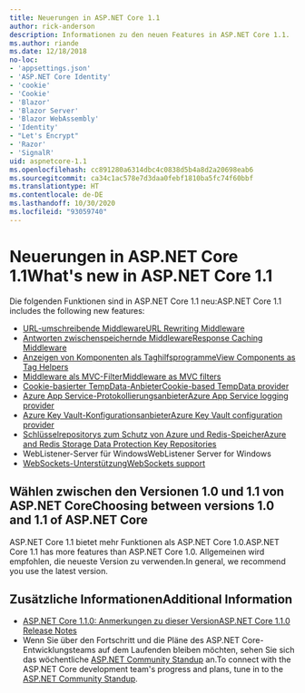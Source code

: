 ```yaml
---
title: Neuerungen in ASP.NET Core 1.1
author: rick-anderson
description: Informationen zu den neuen Features in ASP.NET Core 1.1.
ms.author: riande
ms.date: 12/18/2018
no-loc:
- 'appsettings.json'
- 'ASP.NET Core Identity'
- 'cookie'
- 'Cookie'
- 'Blazor'
- 'Blazor Server'
- 'Blazor WebAssembly'
- 'Identity'
- "Let's Encrypt"
- 'Razor'
- 'SignalR'
uid: aspnetcore-1.1
ms.openlocfilehash: cc891280a6314dbc4c0838d5b4a8d2a20698eab6
ms.sourcegitcommit: ca34c1ac578e7d3daa0febf1810ba5fc74f60bbf
ms.translationtype: HT
ms.contentlocale: de-DE
ms.lasthandoff: 10/30/2020
ms.locfileid: "93059740"
---
```

# <a name="whats-new-in-aspnet-core-11"></a><span data-ttu-id="30757-103">Neuerungen in ASP.NET Core 1.1</span><span class="sxs-lookup"><span data-stu-id="30757-103">What's new in ASP.NET Core 1.1</span></span>

<span data-ttu-id="30757-104">Die folgenden Funktionen sind in ASP.NET Core 1.1 neu:</span><span class="sxs-lookup"><span data-stu-id="30757-104">ASP.NET Core 1.1 includes the following new features:</span></span>

- [<span data-ttu-id="30757-105">URL-umschreibende Middleware</span><span class="sxs-lookup"><span data-stu-id="30757-105">URL Rewriting Middleware</span></span>](xref:fundamentals/url-rewriting)
- [<span data-ttu-id="30757-106">Antworten zwischenspeichernde Middleware</span><span class="sxs-lookup"><span data-stu-id="30757-106">Response Caching Middleware</span></span>](xref:performance/caching/middleware)
- [<span data-ttu-id="30757-107">Anzeigen von Komponenten als Taghilfsprogramme</span><span class="sxs-lookup"><span data-stu-id="30757-107">View Components as Tag Helpers</span></span>](xref:mvc/views/view-components#invoking-a-view-component-as-a-tag-helper)
- [<span data-ttu-id="30757-108">Middleware als MVC-Filter</span><span class="sxs-lookup"><span data-stu-id="30757-108">Middleware as MVC filters</span></span>](xref:mvc/controllers/filters#using-middleware-in-the-filter-pipeline)
- [<span data-ttu-id="30757-109">Cookie-basierter TempData-Anbieter</span><span class="sxs-lookup"><span data-stu-id="30757-109">Cookie-based TempData provider</span></span>](xref:fundamentals/app-state#tempdata)
- [<span data-ttu-id="30757-110">Azure App Service-Protokollierungsanbieter</span><span class="sxs-lookup"><span data-stu-id="30757-110">Azure App Service logging provider</span></span>](xref:fundamentals/logging/index#azure-app-service-provider)
- [<span data-ttu-id="30757-111">Azure Key Vault-Konfigurationsanbieter</span><span class="sxs-lookup"><span data-stu-id="30757-111">Azure Key Vault configuration provider</span></span>](xref:security/key-vault-configuration)
- [<span data-ttu-id="30757-112">Schlüsselrepositorys zum Schutz von Azure und Redis-Speicher</span><span class="sxs-lookup"><span data-stu-id="30757-112">Azure and Redis Storage Data Protection Key Repositories</span></span>](xref:security/data-protection/implementation/key-storage-providers)
- <span data-ttu-id="30757-113">WebListener-Server für Windows</span><span class="sxs-lookup"><span data-stu-id="30757-113">WebListener Server for Windows</span></span>
- [<span data-ttu-id="30757-114">WebSockets-Unterstützung</span><span class="sxs-lookup"><span data-stu-id="30757-114">WebSockets support</span></span>](xref:fundamentals/websockets)

## <a name="choosing-between-versions-10-and-11-of-aspnet-core"></a><span data-ttu-id="30757-115">Wählen zwischen den Versionen 1.0 und 1.1 von ASP.NET Core</span><span class="sxs-lookup"><span data-stu-id="30757-115">Choosing between versions 1.0 and 1.1 of ASP.NET Core</span></span>

<span data-ttu-id="30757-116">ASP.NET Core 1.1 bietet mehr Funktionen als ASP.NET Core 1.0.</span><span class="sxs-lookup"><span data-stu-id="30757-116">ASP.NET Core 1.1 has more features than ASP.NET Core 1.0.</span></span> <span data-ttu-id="30757-117">Allgemeinen wird empfohlen, die neueste Version zu verwenden.</span><span class="sxs-lookup"><span data-stu-id="30757-117">In general, we recommend you use the latest version.</span></span>

## <a name="additional-information"></a><span data-ttu-id="30757-118">Zusätzliche Informationen</span><span class="sxs-lookup"><span data-stu-id="30757-118">Additional Information</span></span>

- [<span data-ttu-id="30757-119">ASP.NET Core 1.1.0: Anmerkungen zu dieser Version</span><span class="sxs-lookup"><span data-stu-id="30757-119">ASP.NET Core 1.1.0 Release Notes</span></span>](https://github.com/dotnet/aspnetcore/releases/tag/1.1.0)
- <span data-ttu-id="30757-120">Wenn Sie über den Fortschritt und die Pläne des ASP.NET Core-Entwicklungsteams auf dem Laufenden bleiben möchten, sehen Sie sich das wöchentliche [ASP.NET Community Standup](https://live.asp.net/) an.</span><span class="sxs-lookup"><span data-stu-id="30757-120">To connect with the ASP.NET Core development team's progress and plans, tune in to the [ASP.NET Community Standup](https://live.asp.net/).</span></span>
